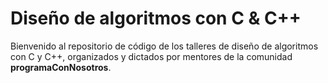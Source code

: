 # Diseño de algoritmos con C & C++

Bienvenido al repositorio de código de los talleres de diseño de algoritmos con C y C++, organizados y dictados por mentores de la comunidad **programaConNosotros**.